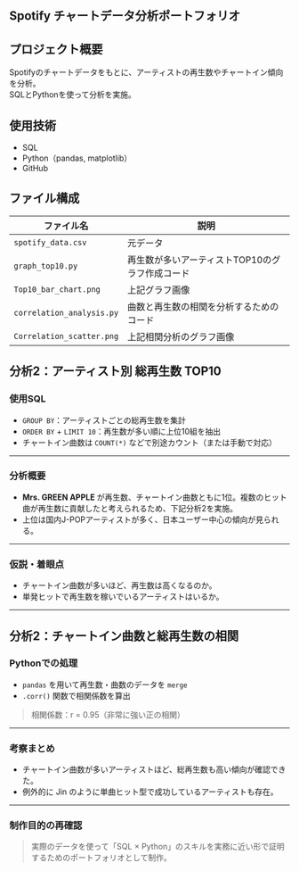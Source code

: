 
## Spotify チャートデータ分析ポートフォリオ

## プロジェクト概要

Spotifyのチャートデータをもとに、アーティストの再生数やチャートイン傾向を分析。  
SQLとPythonを使って分析を実施。

## 使用技術

- SQL
- Python（pandas, matplotlib）
- GitHub

##  ファイル構成

| ファイル名                 | 説明                                               |
|---------------------------|----------------------------------------------------|
| `spotify_data.csv`        | 元データ                                           |
| `graph_top10.py`          | 再生数が多いアーティストTOP10のグラフ作成コード   |
| `Top10_bar_chart.png`     | 上記グラフ画像                                     |
| `correlation_analysis.py` | 曲数と再生数の相関を分析するためのコード           |
| `Correlation_scatter.png` | 上記相関分析のグラフ画像                           |



##  分析2：アーティスト別 総再生数 TOP10

###  使用SQL

- `GROUP BY`：アーティストごとの総再生数を集計
- `ORDER BY` + `LIMIT 10`：再生数が多い順に上位10組を抽出
- チャートイン曲数は `COUNT(*)` などで別途カウント（または手動で対応）

---

###  分析概要

- **Mrs. GREEN APPLE** が再生数、チャートイン曲数ともに1位。複数のヒット曲が再生数に貢献したと考えられるため、下記分析2を実施。
- 上位は国内J-POPアーティストが多く、日本ユーザー中心の傾向が見られる。

---

###  仮説・着眼点

- チャートイン曲数が多いほど、再生数は高くなるのか。
- 単発ヒットで再生数を稼いでいるアーティストはいるか。

---

##  分析2：チャートイン曲数と総再生数の相関

###  Pythonでの処理

- `pandas` を用いて再生数・曲数のデータを `merge`
- `.corr()` 関数で相関係数を算出

>  相関係数：r = 0.95（非常に強い正の相関）

---

###  考察まとめ

- チャートイン曲数が多いアーティストほど、総再生数も高い傾向が確認できた。
- 例外的に Jin のように単曲ヒット型で成功しているアーティストも存在。

---

###  制作目的の再確認

> 実際のデータを使って「SQL × Python」のスキルを実務に近い形で証明するためのポートフォリオとして制作。
